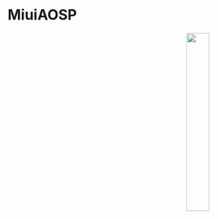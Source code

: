 # MiuiAOSP

<!-- ############################# -->
<!-- Start Segment 01 Of README.MD -->
<!-- ############################# -->

<!-- Preview NothingOS Updater Project Logo -->
<img align="right" width="30%" src="https://github.com/BlazeWizardOP/NothingOS-Updater/assets/134801431/3d007587-00cb-4d96-973f-de90ba205547">
